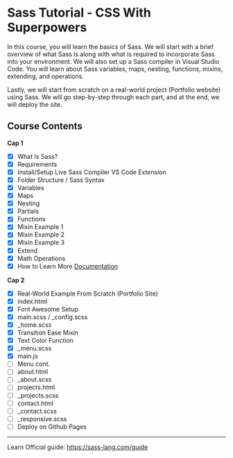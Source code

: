 # Sass Tutorial - CSS With Superpowers

In this course, you will learn the basics of Sass. We will start with a brief overview of what Sass is along with what is required to incorporate Sass into your environment. We will also set up a Sass compiler in Visual Studio Code. You will learn about Sass variables, maps, nesting, functions, mixins, extending, and operations.

Lastly, we will start from scratch on a real-world project (Portfolio website) using Sass. We will go step-by-step through each part, and at the end, we will deploy the site.

## **Course Contents**

**Cap 1**

- [x] What Is Sass?
- [x] Requirements
- [x] Install/Setup Live Sass Compiler VS Code Extension
- [x] Folder Structure / Sass Syntax
- [x] Variables
- [x] Maps
- [x] Nesting
- [x] Partials
- [x] Functions
- [x] Mixin Example 1
- [x] Mixin Example 2
- [x] Mixin Example 3
- [x] Extend
- [x] Math Operations
- [x] How to Learn More [Documentation](https://sass-lang.com/documentation)

**Cap 2**

- [x] Real-World Example From Scratch (Portfolio Site)
- [x] index.html
- [x] Font Awesome Setup
- [x] main.scss / _config.scss
- [x] _home.scss
- [x] Transition Ease Mixin
- [x] Text Color Function
- [x] _menu.scss
- [x] main.js
- [ ] Menu cont.
- [ ] about.html
- [ ] _about.scss
- [ ] projects.html
- [ ] _projects.scss
- [ ] contact.html
- [ ] _contact.scss
- [ ] _responsive.scss
- [ ] Deploy on Github Pages

---

Learn Official guide: https://sass-lang.com/guide